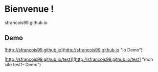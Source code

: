 
# Bienvenue !

sfrancois99.github.io

## Demo ##


[http://sfrancois99.github.io](http://sfrancois99.github.io "io Demo")

[http://sfrancois99.github.io/test1](http://sfrancois99.github.io/test1 "mon site test1- Demo")